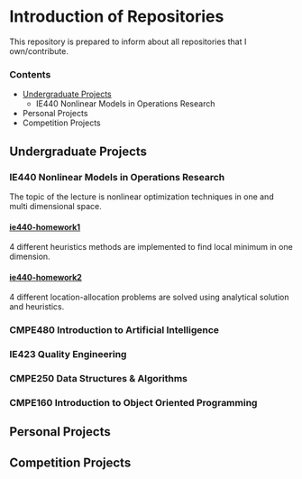 # Introduction of Repositories

This repository is prepared to inform about all repositories that I own/contribute.

### Contents
*	[Undergraduate Projects](#undergraduate-projects)
	*	IE440 Nonlinear Models in Operations Research
*	Personal Projects
*	Competition Projects

## Undergraduate Projects

### IE440 Nonlinear Models in Operations Research
The topic of the lecture is nonlinear optimization techniques in one and multi dimensional space.

#### [ie440-homework1](../../../ie440-homework1)
4 different heuristics methods are implemented to find local minimum in one dimension.

#### [ie440-homework2](../../../ie440-homework2)
4 different location-allocation problems are solved using analytical solution and heuristics.

### CMPE480 Introduction to Artificial Intelligence

### IE423 Quality Engineering

### CMPE250 Data Structures & Algorithms

### CMPE160 Introduction to Object Oriented Programming


## Personal Projects

## Competition Projects